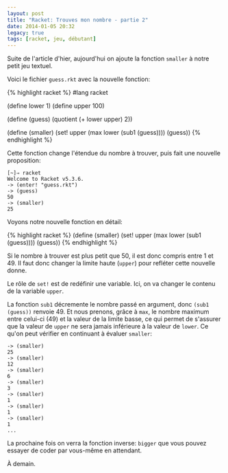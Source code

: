 ```yaml
---
layout: post
title: "Racket: Trouves mon nombre - partie 2"
date: 2014-01-05 20:32
legacy: true
tags: [racket, jeu, débutant]
---
```




Suite de l'article d'hier, aujourd'hui on ajoute la fonction
`smaller` à notre petit jeu textuel.

<!-- more -->

Voici le fichier `guess.rkt` avec la nouvelle fonction:

{% highlight racket %}
#lang racket

(define lower 1)
(define upper 100)

(define (guess)
  (quotient (+ lower upper) 2))

(define (smaller)
  (set! upper (max lower (sub1 (guess))))
  (guess))
{% endhighlight %}

Cette fonction change l'étendue du nombre à trouver, puis fait une nouvelle
proposition:

    [~]⇒ racket
    Welcome to Racket v5.3.6.
    -> (enter! "guess.rkt")
    -> (guess)
    50
    -> (smaller)
    25

Voyons notre nouvelle fonction en détail:

{% highlight racket %}
(define (smaller)
  (set! upper (max lower (sub1 (guess))))
  (guess))
{% endhighlight %}

Si le nombre à trouver est plus petit que 50, il est donc compris entre
1 et 49. Il faut donc changer la limite haute (`upper`) pour refléter
cette nouvelle donne.

Le rôle de `set!` est de redéfinir une variable. Ici, on va changer le
contenu de la variable `upper`.

La fonction `sub1` décremente le nombre passé en argument, donc
`(sub1 (guess))` renvoie 49. Et nous prenons, grâce à `max`, le nombre maximum entre
celui-ci (49) et la valeur de la limite basse, ce qui permet de
s'assurer que la valeur de `upper` ne sera jamais inférieure à
la valeur de `lower`. Ce qu'on peut vérifier en continuant à évaluer
`smaller`:


    -> (smaller)
    25
    -> (smaller)
    12
    -> (smaller)
    6
    -> (smaller)
    3
    -> (smaller)
    1
    -> (smaller)
    1
    -> (smaller)
    1
    ...

La prochaine fois on verra la fonction inverse: `bigger` que vous
pouvez essayer de coder par vous-même en attendant.



À demain.


